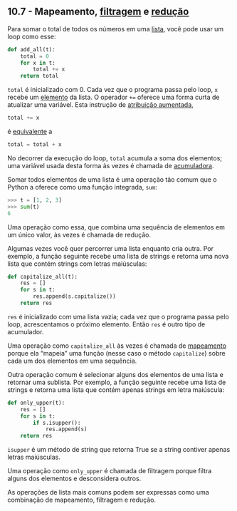 ## 10.7 - Mapeamento, [filtragem](14-glossario.md#filtragem) e [redução](14-glossario.md#redução)

Para somar o total de todos os números em uma [lista](14-glossario.md#lista), você pode usar um loop como esse:

```python
def add_all(t):
    total = 0
    for x in t:
        total += x
    return total
```

`total` é inicializado com 0. Cada vez que o programa passa pelo loop, `x` recebe um [elemento](14-glossario.md#elemento) da lista. O operador `+=` oferece uma forma curta de atualizar uma variável. Esta instrução de [atribuição aumentada](14-glossario.md#atribuição-aumentada),

```python
total += x
```
é [equivalente](14-glossario.md#equivalente) a

```python
total = total + x
```
No decorrer da execução do loop, `total` acumula a soma dos elementos; uma variável usada desta forma às vezes é chamada de [acumuladora](14-glossario.md#acumuladora).

Somar todos elementos de uma lista é uma operação tão comum que o Python a oferece como uma função integrada, `sum`:

```python
>>> t = [1, 2, 3]
>>> sum(t)
6
```

Uma operação como essa, que combina uma sequência de elementos em um único valor, às vezes é chamada de redução.

Algumas vezes você quer percorrer uma lista enquanto cria outra. Por exemplo, a função seguinte recebe uma lista de strings e retorna uma nova lista que contém strings com letras maiúsculas:

```python
def capitalize_all(t):
    res = []
    for s in t:
        res.append(s.capitalize())
    return res
```

`res` é inicializado com uma lista vazia; cada vez que o programa passa pelo loop, acrescentamos o próximo elemento. Então `res` é outro tipo de acumulador.

Uma operação como `capitalize_all` às vezes é chamada de [mapeamento](14-glossario.md#mapeamento) porque ela “mapeia” uma função (nesse caso o método `capitalize`) sobre cada um dos elementos em uma sequência.

Outra operação comum é selecionar alguns dos elementos de uma lista e retornar uma sublista. Por exemplo, a função seguinte recebe uma lista de strings e retorna uma lista que contém apenas strings em letra maiúscula:

```python
def only_upper(t):
    res = []
    for s in t:
        if s.isupper():
            res.append(s)
    return res
```

`isupper` é um método de string que retorna True se a string contiver apenas letras maiúsculas.

Uma operação como `only_upper` é chamada de filtragem porque filtra alguns dos elementos e desconsidera outros.

As operações de lista mais comuns podem ser expressas como uma combinação de mapeamento, filtragem e redução.
